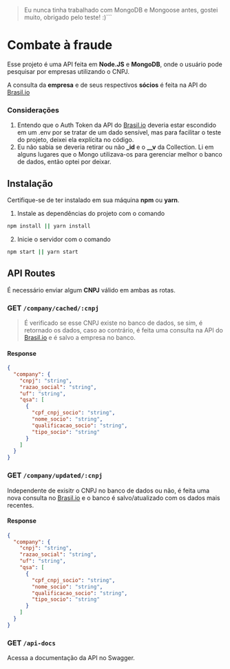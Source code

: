 > Eu nunca tinha trabalhado com MongoDB e Mongoose antes, gostei muito, obrigado pelo teste! :)```


# Combate à fraude

Esse projeto é uma API feita em **Node.JS** e **MongoDB**, onde o usuário pode pesquisar por empresas utilizando o CNPJ.

A consulta da **empresa** e de seus respectivos **sócios** é feita na API do [Brasil.io](https://brasil.io/home/)

### Considerações

1. Entendo que o Auth Token da API do [Brasil.io](https://brasil.io/home/) deveria estar escondido em um .env por se tratar de um dado sensível, mas para facilitar o teste do projeto, deixei ela explícita no código.
2. Eu não sabia se deveria retirar ou não **_id** e o **__v** da Collection. Li em alguns lugares que o Mongo utilizava-os para gerenciar melhor o banco de dados, então optei por deixar.

## Instalação

Certifique-se de ter instalado em sua máquina **npm** ou **yarn**. 


1) Instale as dependências do projeto com o comando

```bash
npm install || yarn install
```
2) Inicie o servidor com o comando
```bash
npm start || yarn start
```


## API Routes

 É necessário enviar algum **CNPJ** válido em ambas as rotas.

### GET ```/company/cached/:cnpj```
> É verificado se esse CNPJ existe no banco de dados, se sim, é retornado os dados, caso ao contrário, é feita uma consulta na API do [Brasil.io](https://brasil.io/home/) e é salvo a empresa no banco.

#### Response

```json
{
  "company": {
    "cnpj": "string",
    "razao_social": "string",
    "uf": "string",
    "qsa": [
      {
        "cpf_cnpj_socio": "string",
        "nome_socio": "string",
        "qualificacao_socio": "string",
        "tipo_socio": "string"
      }
    ]
  }
}
```

### GET ```/company/updated/:cnpj```
Independente de exisitr o CNPJ no banco de dados ou não, é feita uma nova consulta no [Brasil.io](https://brasil.io/home/) e o banco é salvo/atualizado com os dados mais recentes.

#### Response

```json
{
  "company": {
    "cnpj": "string",
    "razao_social": "string",
    "uf": "string",
    "qsa": [
      {
        "cpf_cnpj_socio": "string",
        "nome_socio": "string",
        "qualificacao_socio": "string",
        "tipo_socio": "string"
      }
    ]
  }
}
```
### GET ```/api-docs```
Acessa a documentação da API no Swagger.




